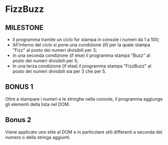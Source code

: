 # FizzBuzz

## MILESTONE
- Il programma tramite un ciclo for stampa in console i numeri da 1 a 100;
- All'interno del ciclo si pone una condizione (if) per la quale stampa "Fizz" al posto dei numeri divisibili per 3;
- In una seconda condizione (if else) il programma stampa "Buzz" al posto dei numeri divisibili per 5;
- In una terza condizione (if else) il programma stampa "FizzBuzz" al posto dei numeri divisibili sia per 3 che per 5.

## BONUS 1

Oltre a stampare i numeri e le stringhe nella console, il programma aggiunge gli elementi della lista nel DOM.

## Bonus 2

Viene applicato uno stile al DOM e in particolare stili differenti a seconda del numero o della stringa aggiunti. 